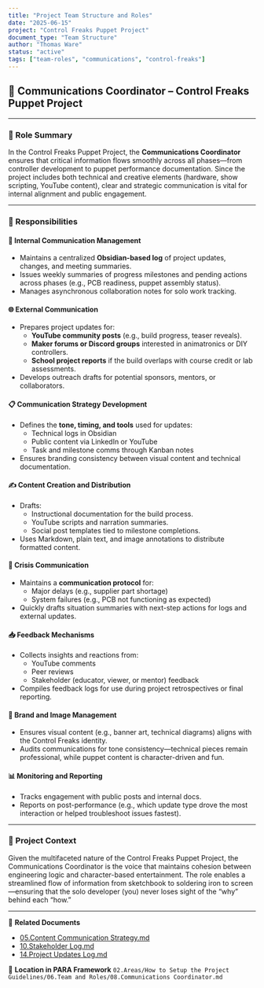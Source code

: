 ```yaml
---
title: "Project Team Structure and Roles"
date: "2025-06-15"
project: "Control Freaks Puppet Project"
document_type: "Team Structure"
author: "Thomas Ware"
status: "active"
tags: ["team-roles", "communications", "control-freaks"]
---
```


## 📣 Communications Coordinator – Control Freaks Puppet Project

---

### 🎯 Role Summary

In the Control Freaks Puppet Project, the **Communications Coordinator** ensures that critical information flows smoothly across all phases—from controller development to puppet performance documentation. Since the project includes both technical and creative elements (hardware, show scripting, YouTube content), clear and strategic communication is vital for internal alignment and public engagement.

---

### 📌 Responsibilities

#### 🧭 Internal Communication Management
- Maintains a centralized **Obsidian-based log** of project updates, changes, and meeting summaries.
- Issues weekly summaries of progress milestones and pending actions across phases (e.g., PCB readiness, puppet assembly status).
- Manages asynchronous collaboration notes for solo work tracking.

#### 🌐 External Communication
- Prepares project updates for:
  - **YouTube community posts** (e.g., build progress, teaser reveals).
  - **Maker forums or Discord groups** interested in animatronics or DIY controllers.
  - **School project reports** if the build overlaps with course credit or lab assessments.
- Develops outreach drafts for potential sponsors, mentors, or collaborators.

#### 📋 Communication Strategy Development
- Defines the **tone, timing, and tools** used for updates:
  - Technical logs in Obsidian
  - Public content via LinkedIn or YouTube
  - Task and milestone comms through Kanban notes
- Ensures branding consistency between visual content and technical documentation.

#### ✍️ Content Creation and Distribution
- Drafts:
  - Instructional documentation for the build process.
  - YouTube scripts and narration summaries.
  - Social post templates tied to milestone completions.
- Uses Markdown, plain text, and image annotations to distribute formatted content.

#### 🚨 Crisis Communication
- Maintains a **communication protocol** for:
  - Major delays (e.g., supplier part shortage)
  - System failures (e.g., PCB not functioning as expected)
- Quickly drafts situation summaries with next-step actions for logs and external updates.

#### 📥 Feedback Mechanisms
- Collects insights and reactions from:
  - YouTube comments
  - Peer reviews
  - Stakeholder (educator, viewer, or mentor) feedback
- Compiles feedback logs for use during project retrospectives or final reporting.

#### 🎨 Brand and Image Management
- Ensures visual content (e.g., banner art, technical diagrams) aligns with the Control Freaks identity.
- Audits communications for tone consistency—technical pieces remain professional, while puppet content is character-driven and fun.

#### 📊 Monitoring and Reporting
- Tracks engagement with public posts and internal docs.
- Reports on post-performance (e.g., which update type drove the most interaction or helped troubleshoot issues fastest).

---

### 🧾 Project Context

Given the multifaceted nature of the Control Freaks Puppet Project, the Communications Coordinator is the voice that maintains cohesion between engineering logic and character-based entertainment. The role enables a streamlined flow of information from sketchbook to soldering iron to screen—ensuring that the solo developer (you) never loses sight of the “why” behind each “how.”

---

🔗 **Related Documents**
- [05.Content Communication Strategy.md](05.Content%20Communication%20Strategy.md)
- [10.Stakeholder Log.md](10.Stakeholder%20Log.md)
- [14.Project Updates Log.md](14.Project%20Updates%20Log.md)

📁 **Location in PARA Framework**
`02.Areas/How to Setup the Project Guidelines/06.Team and Roles/08.Communications Coordinator.md`
